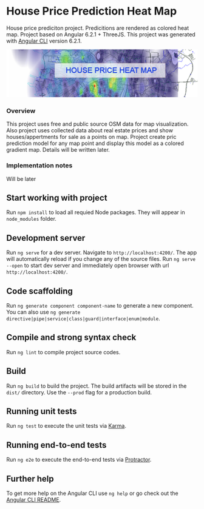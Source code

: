 # House Price Prediction Heat Map

House price prediciton project. Predicitions are rendered as colored heat map. Project based on Angular 6.2.1 + ThreeJS.
This project was generated with [Angular CLI](https://github.com/angular/angular-cli) version 6.2.1.

![Background image](src/logo_page.png)


### Overview

This project uses free and public source OSM data for map visualization. Also project uses collected data about
real estate prices and show houses/appertments for sale as a points on map.
Project create pric prediction model for any map point and display this model as a colored gradient map.
Details will be written later.

### Implementation notes

Will be later


## Start working with project

Run `npm install` to load all requied Node packages. They will appear in `node_modules` folder.


## Development server

Run `ng serve` for a dev server. Navigate to `http://localhost:4200/`. The app will automatically reload if you change any of the source files.
Run `ng serve --open` to start dev server and immediately open browser with url `http://localhost:4200/`.

## Code scaffolding

Run `ng generate component component-name` to generate a new component. You can also use `ng generate directive|pipe|service|class|guard|interface|enum|module`.

## Compile and strong syntax check

Run `ng lint` to compile project source codes.

## Build

Run `ng build` to build the project. The build artifacts will be stored in the `dist/` directory. Use the `--prod` flag for a production build.

## Running unit tests

Run `ng test` to execute the unit tests via [Karma](https://karma-runner.github.io).

## Running end-to-end tests

Run `ng e2e` to execute the end-to-end tests via [Protractor](http://www.protractortest.org/).

## Further help

To get more help on the Angular CLI use `ng help` or go check out the [Angular CLI README](https://github.com/angular/angular-cli/blob/master/README.md).
